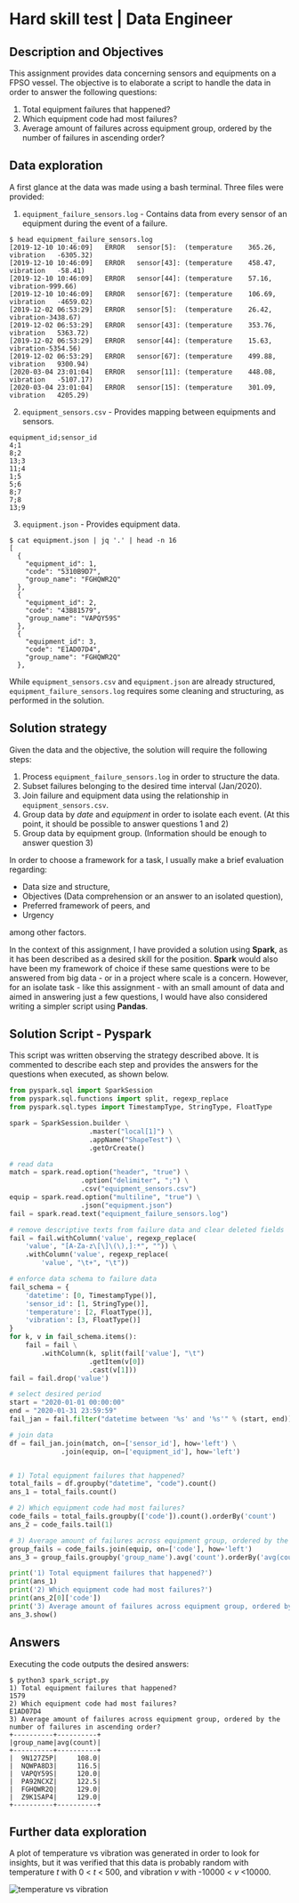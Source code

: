 # Hard skill test | Data Engineer

## Description and Objectives
This assignment provides data concerning sensors and equipments on a FPSO vessel. The objective is to elaborate a script to handle the data in order to answer the following questions:

1. Total equipment failures that happened?
2. Which equipment code had most failures?
3. Average amount of failures across equipment group, ordered by the number of failures in ascending order?

## Data exploration

A first glance at the data was made using a bash terminal.
Three files were provided:

1. `equipment_failure_sensors.log` - Contains data from every sensor of an equipment during the event of a failure.

```
$ head equipment_failure_sensors.log
[2019-12-10 10:46:09]	ERROR	sensor[5]:	(temperature	365.26, vibration	-6305.32)
[2019-12-10 10:46:09]	ERROR	sensor[43]:	(temperature	458.47, vibration	-58.41)
[2019-12-10 10:46:09]	ERROR	sensor[44]:	(temperature	57.16, vibration-999.66)
[2019-12-10 10:46:09]	ERROR	sensor[67]:	(temperature	106.69, vibration	-4659.02)
[2019-12-02 06:53:29]	ERROR	sensor[5]:	(temperature	26.42, vibration-3438.67)
[2019-12-02 06:53:29]	ERROR	sensor[43]:	(temperature	353.76, vibration	5363.72)
[2019-12-02 06:53:29]	ERROR	sensor[44]:	(temperature	15.63, vibration-5354.56)
[2019-12-02 06:53:29]	ERROR	sensor[67]:	(temperature	499.88, vibration	9300.94)
[2020-03-04 23:01:04]	ERROR	sensor[11]:	(temperature	448.08, vibration	-5107.17)
[2020-03-04 23:01:04]	ERROR	sensor[15]:	(temperature	301.09, vibration	4205.29)

```

2. `equipment_sensors.csv` - Provides mapping between equipments and sensors.
```
equipment_id;sensor_id
4;1
8;2
13;3
11;4
1;5
5;6
8;7
7;8
13;9
```

3. `equipment.json` - Provides equipment data.
```
$ cat equipment.json | jq '.' | head -n 16
[
  {
    "equipment_id": 1,
    "code": "5310B9D7",
    "group_name": "FGHQWR2Q"
  },
  {
    "equipment_id": 2,
    "code": "43B81579",
    "group_name": "VAPQY59S"
  },
  {
    "equipment_id": 3,
    "code": "E1AD07D4",
    "group_name": "FGHQWR2Q"
  },
```

While `equipment_sensors.csv` and `equipment.json` are already structured, `equipment_failure_sensors.log` requires some cleaning and structuring, as performed in the solution.

## Solution strategy
Given the data and the objective, the solution will require the following steps:

1. Process `equipment_failure_sensors.log` in order to structure the data.
2. Subset failures belonging to the desired time interval (Jan/2020).
3. Join failure and equipment data using the relationship in `equipment_sensors.csv`.
4. Group data by *date* and *equipment* in order to isolate each event. (At this point, it should be possible to answer questions 1 and 2)
5. Group data by equipment group. (Information should be enough to answer question 3)

In order to choose a framework for a task, I usually make a brief evaluation regarding:
- Data size and structure,
- Objectives (Data comprehension or an answer to an isolated question),
- Preferred framework of peers, and
- Urgency

among other factors.

In the context of this assignment, I have provided a solution using **Spark**, as it has been described as a desired skill for the position. **Spark** would also have been my framework of choice if these same questions were to be answered from big data - or in a project where scale is a concern. However, for an isolate task - like this assignment - with an small amount of data and aimed in answering just a few questions, I would have also considered writing a simpler script using **Pandas**.

## Solution Script - Pyspark

This script was written observing the strategy described above. It is commented to describe each step and provides the answers for the questions when executed, as shown below.

```python
from pyspark.sql import SparkSession
from pyspark.sql.functions import split, regexp_replace
from pyspark.sql.types import TimestampType, StringType, FloatType

spark = SparkSession.builder \
                    .master("local[1]") \
                    .appName("ShapeTest") \
                    .getOrCreate()

# read data
match = spark.read.option("header", "true") \
                  .option("delimiter", ";") \
                  .csv("equipment_sensors.csv")
equip = spark.read.option("multiline", "true") \
                  .json("equipment.json")
fail = spark.read.text("equipment_failure_sensors.log")

# remove descriptive texts from failure data and clear deleted fields
fail = fail.withColumn('value', regexp_replace(
    'value', "[A-Za-z\[\]\(\),]:*", "")) \
    .withColumn('value', regexp_replace(
        'value', "\t+", "\t"))

# enforce data schema to failure data
fail_schema = {
    'datetime': [0, TimestampType()],
    'sensor_id': [1, StringType()],
    'temperature': [2, FloatType()],
    'vibration': [3, FloatType()]
}
for k, v in fail_schema.items():
    fail = fail \
        .withColumn(k, split(fail['value'], "\t")
                    .getItem(v[0])
                    .cast(v[1]))
fail = fail.drop('value')

# select desired period
start = "2020-01-01 00:00:00"
end = "2020-01-31 23:59:59"
fail_jan = fail.filter("datetime between '%s' and '%s'" % (start, end))

# join data
df = fail_jan.join(match, on=['sensor_id'], how='left') \
             .join(equip, on=['equipment_id'], how='left')


# 1) Total equipment failures that happened?
total_fails = df.groupby("datetime", "code").count()
ans_1 = total_fails.count()

# 2) Which equipment code had most failures?
code_fails = total_fails.groupby(['code']).count().orderBy('count')
ans_2 = code_fails.tail(1)

# 3) Average amount of failures across equipment group, ordered by the number of failures in ascending order?
group_fails = code_fails.join(equip, on=['code'], how='left')
ans_3 = group_fails.groupby('group_name').avg('count').orderBy('avg(count)')

print('1) Total equipment failures that happened?')
print(ans_1)
print('2) Which equipment code had most failures?')
print(ans_2[0]['code'])
print('3) Average amount of failures across equipment group, ordered by the number of failures in ascending order?')
ans_3.show()
```
## Answers
Executing the code outputs the desired answers:
```
$ python3 spark_script.py
1) Total equipment failures that happened?
1579
2) Which equipment code had most failures?
E1AD07D4
3) Average amount of failures across equipment group, ordered by the number of failures in ascending order?
+----------+----------+
|group_name|avg(count)|
+----------+----------+
|  9N127Z5P|     108.0|
|  NQWPA8D3|     116.5|
|  VAPQY59S|     120.0|
|  PA92NCXZ|     122.5|
|  FGHQWR2Q|     129.0|
|  Z9K1SAP4|     129.0|
+----------+----------+
```
## Further data exploration

A plot of temperature vs vibration was generated in order to look for insights, but it was verified that this data is probably random with temperature *t* with 0 < *t* < 500, and vibration *v* with -10000 < *v* <10000.

![temperature vs vibration](data.jpg)
